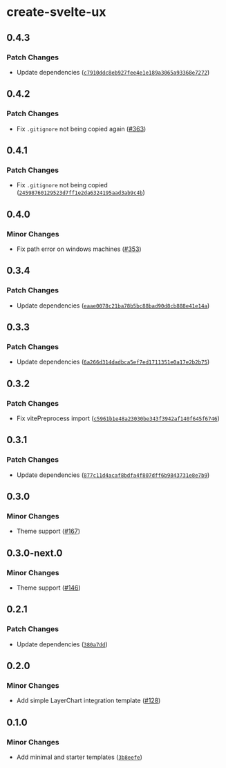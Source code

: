 # create-svelte-ux

## 0.4.3

### Patch Changes

- Update dependencies ([`c7910ddc8eb927fee4e1e189a3065a93368e7272`](https://github.com/techniq/svelte-ux/commit/c7910ddc8eb927fee4e1e189a3065a93368e7272))

## 0.4.2

### Patch Changes

- Fix `.gitignore` not being copied again ([#363](https://github.com/techniq/svelte-ux/pull/363))

## 0.4.1

### Patch Changes

- Fix `.gitignore` not being copied ([`24598760129523d7ff1e2da6324195aad3ab9c4b`](https://github.com/techniq/svelte-ux/commit/24598760129523d7ff1e2da6324195aad3ab9c4b))

## 0.4.0

### Minor Changes

- Fix path error on windows machines ([#353](https://github.com/techniq/svelte-ux/pull/353))

## 0.3.4

### Patch Changes

- Update dependencies ([`eaae0078c21ba78b5bc88bad90d8cb888e41e14a`](https://github.com/techniq/svelte-ux/commit/eaae0078c21ba78b5bc88bad90d8cb888e41e14a))

## 0.3.3

### Patch Changes

- Update dependencies ([`6a266d314dadbca5ef7ed1711351e0a17e2b2b75`](https://github.com/techniq/svelte-ux/commit/6a266d314dadbca5ef7ed1711351e0a17e2b2b75))

## 0.3.2

### Patch Changes

- Fix vitePreprocess import ([`c5961b1e48a23030be343f3942af140f645f6746`](https://github.com/techniq/svelte-ux/commit/c5961b1e48a23030be343f3942af140f645f6746))

## 0.3.1

### Patch Changes

- Update dependencies ([`877c11d4acaf8bdfa4f807dff6b9843731e8e7b9`](https://github.com/techniq/svelte-ux/commit/877c11d4acaf8bdfa4f807dff6b9843731e8e7b9))

## 0.3.0

### Minor Changes

- Theme support ([#167](https://github.com/techniq/svelte-ux/pull/167))

## 0.3.0-next.0

### Minor Changes

- Theme support ([#146](https://github.com/techniq/svelte-ux/pull/146))

## 0.2.1

### Patch Changes

- Update dependencies ([`380a7dd`](https://github.com/techniq/svelte-ux/commit/380a7ddc680949cf6df0416aae3888bbda7b4883))

## 0.2.0

### Minor Changes

- Add simple LayerChart integration template ([#128](https://github.com/techniq/svelte-ux/pull/128))

## 0.1.0

### Minor Changes

- Add minimal and starter templates ([`3b8eefe`](https://github.com/techniq/svelte-ux/commit/3b8eefecef1882e4ab36bff04dc3450784b1a426))
